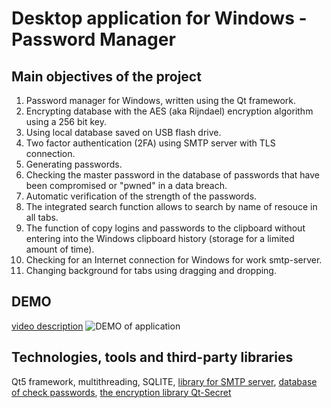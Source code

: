 # Desktop application for Windows - Password Manager

## Main objectives of the project
1. Password manager for Windows, written using the Qt framework.
2. Encrypting database with the AES (aka Rijndael) encryption algorithm using a 256 bit key.
3. Using local database saved on USB flash drive.
4. Two factor authentication (2FA) using SMTP server with TLS connection.
5. Generating passwords.
6. Checking the master password in the database of passwords that have been compromised or "pwned" in a data breach.
7. Automatic verification of the strength of the passwords.
8. The integrated search function allows to search by name of resouce in all tabs.
9. The function of copy logins and passwords to the clipboard without entering into the Windows clipboard history (storage for a limited amount of time).
10. Checking for an Internet connection for Windows for work smtp-server.
11. Changing background for tabs using dragging and dropping. 


## DEMO
[video description](https://github.com/ilya-filatov-94/PasswordManager/blob/main/video_description_of_app.mp4)
![DEMO of application](./video_description_of_app_gif.gif "DEMO of application")


## Technologies, tools and third-party libraries
Qt5 framework, multithreading, SQLITE, [library for SMTP server](https://github.com/bluetiger9/SmtpClient-for-Qt), [database of  check passwords](https://haveibeenpwned.com), [the encryption library Qt-Secret](https://github.com/QuasarApp/Qt-Secret)

